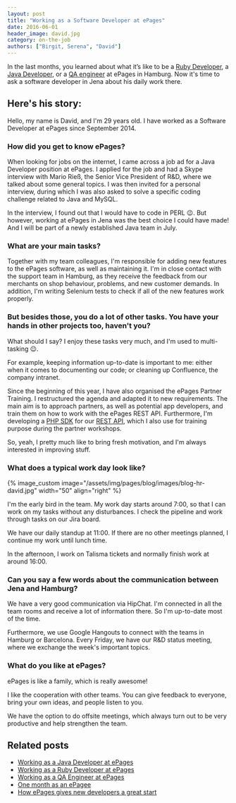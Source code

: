 ```yaml
---
layout: post
title: "Working as a Software Developer at ePages"
date: 2016-06-01
header_image: david.jpg
category: on-the-job
authors: ["Birgit, Serena", "David"]
---
```


In the last months, you learned about what it’s like to be a [Ruby Developer](/blog/on-the-job/working-as-a-ruby-developer-at-epages/), a [Java Developer](/blog/on-the-job/working-as-a-java-developer-at-epages/), or a [QA engineer](/blog/on-the-job/working-as-a-quality-assurance-engineer-at-epages/) at ePages in Hamburg.
Now it's time to ask a software developer in Jena about his daily work there.

## Here's his story:

Hello, my name is David, and I'm 29 years old.
I have worked as a Software Developer at ePages since September 2014.

### How did you get to know ePages?

When looking for jobs on the internet, I came across a job ad for a Java Developer position at ePages.
I applied for the job and had a Skype interview with Mario Rieß, the Senior Vice President of R&amp;D, where we talked about some general topics.
I was then invited for a personal interview, during which I was also asked to solve a specific coding challenge related to Java and MySQL.

In the interview, I found out that I would have to code in PERL 😉.
But however, working at ePages in Jena was the best choice I could have made!
And I will be part of a newly established Java team in July.

### What are your main tasks?

Together with my team colleagues, I'm responsible for adding new features to the ePages software, as well as maintaining it.
I'm in close contact with the support team in Hamburg, as they receive the feedback from our merchants on shop behaviour, problems, and new customer demands.
In addition, I'm writing Selenium tests to check if all of the new features work properly.

### But besides those, you do a lot of other tasks. You have your hands in other projects too, haven't you?

What should I say?
I enjoy these tasks very much, and I'm used to multi-tasking 😉.

For example, keeping information up-to-date is important to me: either when it comes to documenting our code; or cleaning up Confluence, the company intranet.

Since the beginning of this year, I have also organised the ePages Partner Training.
I restructured the agenda and adapted it to new requirements.
The main aim is to approach partners, as well as potential app developers, and train them on how to work with the ePages REST API.
Furthermore, I'm developing a [PHP SDK](/apps/php-client.html) for our [REST API](/apps/), which I also use for training purpose during the partner workshops.

So, yeah, I pretty much like to bring fresh motivation, and I'm always interested in improving stuff.

### What does a typical work day look like?

{% image_custom image="/assets/img/pages/blog/images/blog-hr-david.jpg" width="50" align="right" %}

I'm the early bird in the team.
My work day starts around 7:00, so that I can work on my tasks without any disturbances.
I check the pipeline and work through tasks on our Jira board.

We have our daily standup at 11:00.
If there are no other meetings planned, I continue my work until lunch time.

In the afternoon, I work on Talisma tickets and normally finish work at around 16:00.

### Can you say a few words about the communication between Jena and Hamburg?

We have a very good communication via HipChat.
I'm connected in all the team rooms and receive a lot of information there.
So I'm up-to-date most of the time.

Furthermore, we use Google Hangouts to connect with the teams in Hamburg or Barcelona.
Every Friday, we have our R&amp;D status meeting, where we exchange the week's important topics.

### What do you like at ePages?

ePages is like a family, which is really awesome!

I like the cooperation with other teams.
You can give feedback to everyone, bring your own ideas, and people listen to you.

We have the option to do offsite meetings, which always turn out to be very productive and help strengthen the team.

## Related posts

* [Working as a Java Developer at ePages](/blog/on-the-job/working-as-a-java-developer-at-epages/)
* [Working as a Ruby Developer at ePages](/blog/on-the-job/working-as-a-ruby-developer-at-epages/)
* [Working as a QA Engineer at ePages](/blog/on-the-job/working-as-a-quality-assurance-engineer-at-epages/)
* [One month as an ePagee](/blog/on-the-job/one-month-as-an-epagee/)
* [How ePages gives new developers a great start](/blog/on-the-job/how-epages-gives-new-developers-a-great-start/)
